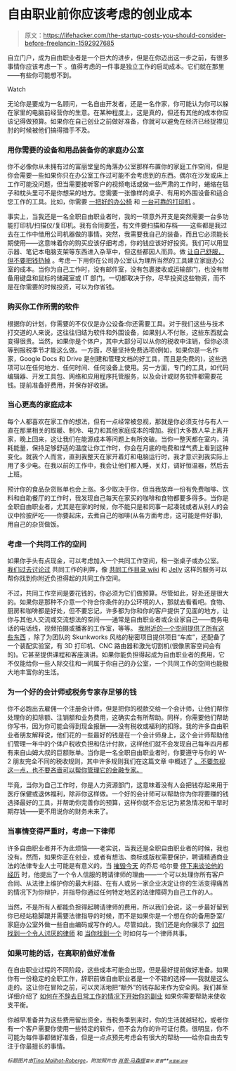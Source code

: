 # 自由职业前你应该考虑的创业成本

> 原文：<https://lifehacker.com/the-startup-costs-you-should-consider-before-freelancin-1592927685>

自立门户，成为自由职业者是一个巨大的进步，但是在你迈出这一步之前，有很多事情你应该考虑一下 。值得考虑的一件事是独立工作的启动成本。它们就在那里——有些你可能想不到。

Watch

无论你是要成为一名顾问，一名自由开发者，还是一名作家，你可能认为你可以躲在家里的电脑前经营你的生意。在某种程度上，这是真的，但还有其他的成本你应该记得做预算。如果你在自己创业之前做好准备，你就可以避免在经济已经捉襟见肘的时候被他们搞得措手不及。

### 用你需要的设备和用品装备你的家庭办公室

你不必像你从未拥有过的富丽堂皇的角落办公室那样布置你的家庭工作空间，但是你会需要一些如果你只在办公室工作过可能不会考虑到的东西。偶尔在沙发或床上工作可能没问题，但当需要接听客户的视频电话或做一些严肃的工作时，蜷缩在毯子和枕头里可不是你想呆的地方。您需要一张像样的桌子、有用的外围设备和适合您工作的工具。比如，你需要 [一把好的办公椅](http://lifehacker.com/five-best-office-chairs-30776066) 和 [一台可靠的打印机](http://lifehacker.com/five-best-home-printers-1584081326) 。

事实上，当我还是一名全职自由职业者时，我的一项意外开支是突然需要一台多功能打印机/扫描仪/复印机。我有合同要签，有文件要扫描和存档——这些都是我过去在工作中借用公司机器做的事情。突然，我需要我自己的装备，而且它必须能长期使用——这意味着你的购买应该仔细考虑，你的钱应该好好投资。我们可以用显示器、笔记本电脑支架等东西进入杂草中，但这些都因人而异。做 [让自己舒服，但不要把钱扔掉](https://lifehacker.com/a-completely-subjective-dos-and-donts-guide-to-freela-1246125254) 。考虑一下用你在公司办公室认为理所当然的工具建立家庭办公室的成本。当你为自己工作时，没有邮件室，没有包裹接收或运输部门，也没有带备用键盘和鼠标的储藏室或 IT 部门。一切都取决于你，尽早投资这些物资，而不是在你需要的时候投资，可以为你省钱。

### 购买你工作所需的软件

根据你的计划，你需要的不仅仅是办公设备:你还需要工具。对于我们这些与技术打交道的人来说，这往往归结为软件和外围设备，如果别人不付账，这些东西就会变得很贵。当然，如果你是个体户，其中大部分可以从你的税收中注销，但你必须等到报税季节才能这么做。一方面，尽量坚持免费选项(例如，如果你是一名作家，Google Docs 和 Drive 是创建和管理文档的好工具，而且是免费的)，这些选项可以在任何地方、任何时间、任何设备上使用。另一方面，专门的工具，如代码编辑器、开发工具包、网络和应用程序托管服务，以及会计或财务软件都需要花钱。提前准备好费用，并保存好收据。

### 当心更高的家庭成本

每个人都喜欢在家工作的想法，但有一点经常被忽视，那就是你必须支付与有人一直在那里相关的取暖、制冷、电力和其他家庭成本的增加。我们大多数人早上离开家，晚上回来，这让我们在能源成本等问题上有所突破。当你一整天都在室内，消耗能量，保持足够舒适的温度让你工作时，你会在月底的电费和煤气费上看到这种变化。就我个人而言，直到我整天在家开着灯和电脑运行时，我才意识到我实际上用了多少电。在我以前的工作中，我会让他们都入睡，关灯，调好恒温器，然后去上班。

预计你的食品杂货账单也会上涨。多少取决于你，但当我放弃一份有免费咖啡、饮料和自助餐厅的工作时，我发现自己每天在家买的咖啡和食物都要多得多。当你是全职自由职业者，尤其是在家的时候，你不能只是和同事一起凑钱或者从别人的会议中捡披萨吃——你要起床，去煮自己的咖啡(从各方面考虑，这可能是件好事),用自己的杂货做饭。

### 考虑一个共同工作的空间

如果你手头有点现金，可以考虑加入一个共同工作空间，租一张桌子或办公室。 [我们过去讨论过](https://lifehacker.com/the-pros-and-cons-of-coworking-5191974) 共同工作的利弊，像 [共同工作目录 wiki](http://wiki.coworking.com/w/page/29303049/Directory) 和 [Jelly](http://wiki.workatjelly.com/w/page/12752597/FrontPage) 这样的服务可以帮你找到你附近负担得起的共同工作空间。

不过，共同工作空间是要花钱的，你必须为它们做预算。尽管如此，好处还是很大的。如果你是那种不介意一个符合你条件的办公环境的人，那就去看看吧。食物、厨房和咖啡都是好处，但不要忘记，许多都为你和你的客户提供了见面的地方，让你与其他人交流或交流想法的空间——通常是自由职业者或企业家自己——商务电话的电话线，视频拍摄或播客的工作室，等等。 [我附近的一个空间提供了所有这些东西](https://www.ideaspacedc.com/) ，除了为团队的 Skunkworks 风格的秘密项目提供项目“车库”，还配备了一个装配实验室，有 3D 打印机、CNC 路由器和激光切割机(很像黑客空间会有的)。它甚至提供课程和客座演讲。如果你能负担得起成为自由职业者的费用，它不仅能给你一些人际交往和一间属于你自己的办公室，一个共同工作的空间也能极大地丰富你的生活。

### 为一个好的会计师或税务专家存足够的钱

你不必跑出去雇佣一个注册会计师，但是把你的税款交给一个会计师，让他们帮你处理你的扣除额、注销额和业务费用，这确实会有所帮助。同样，你需要他们帮助你写书，因为你可能会得到现金报酬——没有税收或福利的扣除。我的许多自由职业者朋友解释说，他们花的一些最好的钱是在一个会计师身上，这个会计师帮助他们管理一年中的个体户税收负担和估计付款，这样他们就不会发现自己每年四月都有来自山姆大叔的巨额账单。当你是一名全职自由职业者时，你要遵守与你的 W-2 朋友完全不同的税收规则，其中许多规则我们在这篇文章 中概述了 [。不要忽视这一点，也不要吝啬可以帮你管理它的金融专家。](https://lifehacker.com/five-things-i-wish-i-had-known-when-i-started-working-f-1497900668)

毕竟，当你为自己工作时，你是人力资源部门，这意味着没有人会把钱存起来用于医疗保健或退休福利，除非你这样做。一个好的会计师可以帮助你为你将要赚的钱选择最好的工具，并帮助你完善你的预算，这样你就不会忘记为紧急情况和干旱时期存钱——更不用说你的财务未来了。

### 当事情变得严重时，考虑一下律师

许多自由职业者并不为此烦恼——老实说，当我还是全职自由职业者的时候，我也没有。然而，如果你正在创业，或者有想法、商标或版权需要保护，聘请精通商业法的法律专业人士可能是有意义的。当 [摧毁今天](http://destroytoday.com/about/) 的乔尼·哈尔曼 [停下来谈论他的经历](https://lifehacker.com/lessons-ive-learned-in-a-year-working-on-my-own-5993360) 时，他提出了一个令人信服的聘请律师的理由——一个可以处理你所有客户合同、从法律上维护你的最大利益、在有人或另一家企业决定让你的生活变得痛苦的情况下为你辩护，并指导你通过任何特定地区的法律障碍为自己工作的人。

当然，不是所有人都能负担得起聘请律师的费用，所以我们会说，这一步最好留到你已经站稳脚跟并需要法律指导的时候，而不是如果你是一个想在你的备用卧室/家庭办公室外做一些自由编码或写作的人。尽管如此，我们还是向你展示了 [如何找到一个令人讨厌的律师](https://lifehacker.com/how-to-find-a-reputable-lawyer-5826959) 和 [当你找到一个](http://lifehacker.com/how-to-talk-to-a-lawyer-and-when-you-need-one-1592509960) 时如何与一个律师共事。

### 如果可能的话，在离职前做好准备

在自由职业过程的不同阶段，这些成本可能会出现，但是最好提前做好准备。如果你有一份稳定的全职工作，辞职前做自由职业者是一个不错的选择——我就是这么走的。这让你在冒险之前，可以灵活地把“额外”的钱存起来作为安全网。我们甚至详细介绍了 [如何在不辞去日常工作的情况下开始你的副业](https://lifehacker.com/how-to-start-a-side-project-without-quitting-your-day-j-868955823) 如果你需要帮助来使收支平衡。

你越早准备并为这些费用留出资金，当税务季到来时，你的生活就越轻松，或者你有一个客户需要你使用一些特定的软件，但不会为你的许可证付费。很明显，你不可能为每件事都做好准备，但是一点点预先考虑会有很大的帮助——给你自由去专注于你最擅长的事情。

*<small>标题图片由</small>*[*<small>Tina Mailhot-Roberge</small>*](http://vervex.ca/)*<small>。附加照片由</small>* [*<small>肖恩·马森提</small>*](https://www.flickr.com/photos/smemon/11905103105)*<small></small>*<small>*<small>雷米·夏普</small>**<small>[*<small>克里斯·波特</small>*](https://www.flickr.com/photos/86530412@N02/8215022167/)</small>*</small>

<small>*<small></small>*</small>